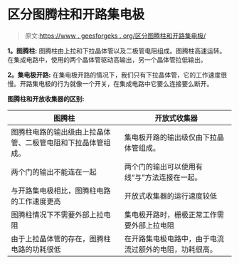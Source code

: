 # 区分图腾柱和开路集电极

> 原文:[https://www . geesforgeks . org/区分图腾柱和开路集电极/](https://www.geeksforgeeks.org/distinguish-between-totem-pole-and-open-collector/)

**1。图腾柱:**
图腾柱由上拉和下拉晶体管以及二极管电阻组成。图腾柱高速运转。在集成电路中，使用的两个晶体管驱动高输出，另一个晶体管拉低输出。

**2。集电极开路:**
在集电极开路的情况下，我们只有下拉晶体管，它的工作速度很慢。开路集电极的行为就像一个开关，在集成电路中它要么连接要么断开。

**图腾柱和开放收集器的区别:**

<center>

| 图腾柱 | 开放式收集器 |
| --- | --- |
| 图腾柱电路的输出级由上拉晶体管、二极管电阻和下拉晶体管组成。 | 集电极开路的输出级仅由下拉晶体管组成。 |
| 两个门的输出不能连在一起 | 两个门的输出可以使用有线“与”方法连接在一起。 |
| 与开路集电极相比，图腾柱电路的工作速度更高 | 开放式收集器的运行速度较低 |
| 图腾柱情况下不需要外部上拉电阻 | 集电极开路时，栅极正常工作需要外部上拉电阻 |
| 由于上拉晶体管的存在，图腾柱电路的功耗很低 | 在开路集电极电路中，由于电流流过额外的电阻，功耗很高。 |

</center>